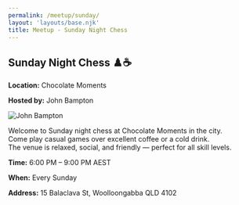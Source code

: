 ```yaml
---
permalink: /meetup/sunday/
layout: 'layouts/base.njk'
title: Meetup - Sunday Night Chess
---
```


<section class="section">
	<h2>Sunday Night Chess ♟️☕</h2>
	<p><strong>Location:</strong> Chocolate Moments</p>
	<p><strong>Hosted by:</strong> John Bampton</p>
	<div class="bio">
		<img
			src="https://avatars.githubusercontent.com/u/873384?s=400&v=4"
			alt="John Bampton"
			class="bio-img"
		/>
	</div>
	<p>
		Welcome to Sunday night chess at Chocolate Moments in the city. <br />
		Come play casual games over excellent coffee or a cold drink. <br />
		The venue is relaxed, social, and friendly — perfect for all skill levels.
	</p>
	<p><strong>Time:</strong> 6:00 PM – 9:00 PM AEST</p>
	<p><strong>When:</strong> Every Sunday</p>
	<p><strong>Address:</strong> 15 Balaclava St, Woolloongabba QLD 4102</p>
	<div class="map">
		<!-- TODO -->
		<!-- <iframe
			src="https://www.google.com/maps/embed?pb=!1m18!1m12!1m3!1d3538.0211617421363!2d153.02726041506186!3d-27.49145638289017!2m3!1f0!2f0!3f0!3m2!1i1024!2i768!4f13.1!3m3!1m2!1s0x6b9159a7a0211687%3A0x85ff58a2cfd7c0e5!2sCoffee%20Supreme%20Brisbane!5e0!3m2!1sen!2sau!4v1691123456789!5m2!1sen!2sau"
			width="100%"
			height="250"
			style="border: 0; border-radius: 10px"
			allowfullscreen=""
			loading="lazy"
		></iframe> -->
	</div>
</section>
